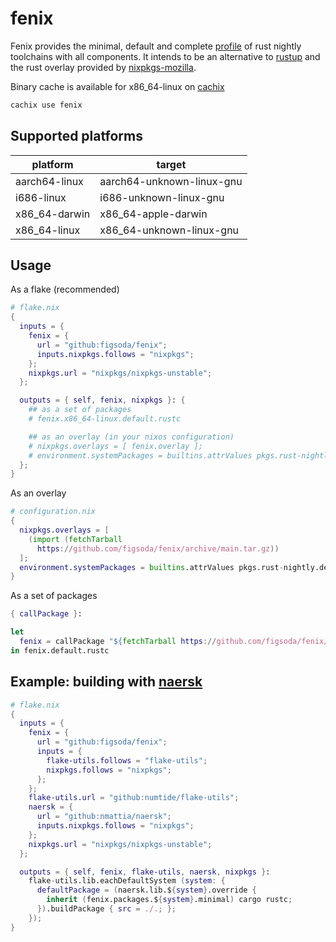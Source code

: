 # fenix

Fenix provides the minimal, default and complete [profile](https://rust-lang.github.io/rustup/concepts/profiles.html) of rust nightly toolchains with all components.
It intends to be an alternative to [rustup](https://rustup.rs) and the rust overlay provided by [nixpkgs-mozilla](https://github.com/mozilla/nixpkgs-mozilla).

Binary cache is available for x86_64-linux on [cachix](https://app.cachix.org/cache/fenix)

```sh
cachix use fenix
```

## Supported platforms

| platform | target |
-|-
aarch64-linux | aarch64-unknown-linux-gnu
i686-linux | i686-unknown-linux-gnu
x86_64-darwin | x86_64-apple-darwin
x86_64-linux | x86_64-unknown-linux-gnu


## Usage

As a flake (recommended)

```nix
# flake.nix
{
  inputs = {
    fenix = {
      url = "github:figsoda/fenix";
      inputs.nixpkgs.follows = "nixpkgs";
    };
    nixpkgs.url = "nixpkgs/nixpkgs-unstable";
  };

  outputs = { self, fenix, nixpkgs }: {
    ## as a set of packages
    # fenix.x86_64-linux.default.rustc

    ## as an overlay (in your nixos configuration)
    # nixpkgs.overlays = [ fenix.overlay ];
    # environment.systemPackages = builtins.attrValues pkgs.rust-nightly.default;
  };
}
```

As an overlay

```nix
# configuration.nix
{
  nixpkgs.overlays = [
    (import (fetchTarball
      https://github.com/figsoda/fenix/archive/main.tar.gz))
  ];
  environment.systemPackages = builtins.attrValues pkgs.rust-nightly.default;
}
```

As a set of packages
```nix
{ callPackage }:

let
  fenix = callPackage "${fetchTarball https://github.com/figsoda/fenix/archive/main.tar.gz}/packages.nix" { };
in fenix.default.rustc
```


## Example: building with [naersk](https://github.com/nmattia/naersk)

```nix
# flake.nix
{
  inputs = {
    fenix = {
      url = "github:figsoda/fenix";
      inputs = {
        flake-utils.follows = "flake-utils";
        nixpkgs.follows = "nixpkgs";
      };
    };
    flake-utils.url = "github:numtide/flake-utils";
    naersk = {
      url = "github:nmattia/naersk";
      inputs.nixpkgs.follows = "nixpkgs";
    };
    nixpkgs.url = "nixpkgs/nixpkgs-unstable";
  };

  outputs = { self, fenix, flake-utils, naersk, nixpkgs }:
    flake-utils.lib.eachDefaultSystem (system: {
      defaultPackage = (naersk.lib.${system}.override {
        inherit (fenix.packages.${system}.minimal) cargo rustc;
      }).buildPackage { src = ./.; };
    });
}
```
